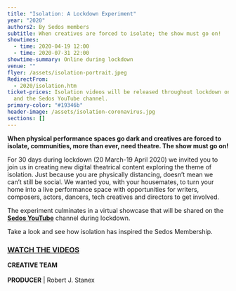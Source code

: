 ```yaml
---
title: "Isolation: A Lockdown Experiment"
year: "2020"
authors2: By Sedos members
subtitle: When creatives are forced to isolate; the show must go on!
showtimes:
  - time: 2020-04-19 12:00
  - time: 2020-07-31 22:00
showtime-summary: Online during lockdown
venue: ""
flyer: /assets/isolation-portrait.jpeg
RedirectFrom:
  - 2020/isolation.htm
ticket-prices: Isolation videos will be released throughout lockdown on Facebook
  and the Sedos YouTube channel.
primary-color: "#19346b"
header-image: /assets/isolation-coronavirus.jpg
sections: []
---
```

**When physical performance spaces go dark and creatives are forced to isolate, communities, more than ever, need theatre. The show must go on!**

For 30 days during lockdown (20 March-19 April 2020) we invited you to join us in creating new digital theatrical content exploring the theme of isolation. Just because you are physically distancing, doesn’t mean we can’t still be social. We wanted you, with your housemates, to turn your home into a live performance space with  opportunities for writers, composers, actors, dancers, tech creatives and directors to get involved.

The experiment culminates in a virtual showcase that will be shared on the **[Sedos YouTube](https://www.youtube.com/user/SedosVideo/videos)** channel during lockdown. 

Take a look and see how isolation has inspired the Sedos Membership.

### **[WATCH THE VIDEOS](https://www.youtube.com/user/SedosVideo/videos)**



**CREATIVE TEAM**\
\
**PRODUCER** | Robert J. Stanex